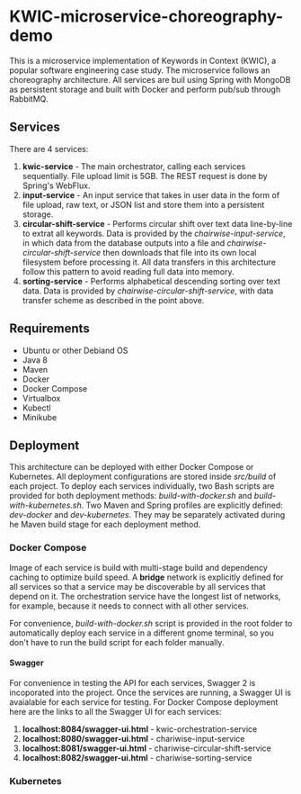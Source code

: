 # KWIC-microservice-choreography-demo

This is a microservice implementation of Keywords in Context (KWIC), a popular software engineering case study. The microservice follows an choreography architecture. All services are buil using Spring with MongoDB as persistent storage and built with Docker and perform pub/sub through RabbitMQ.

## Services
There are 4 services:
1. **kwic-service** - The main orchestrator, calling each services sequentially. File upload limit is 5GB. The REST request is done by Spring's WebFlux.
2. **input-service** - An input service that takes in user data in the form of file upload, raw text, or JSON list and store them into a persistent storage.
3. **circular-shift-service** - Performs circular shift over text data line-by-line to extrat all keywords. Data is provided by the *chairwise-input-service*, in which data from the database outputs into a file and *chairwise-circular-shift-service* then downloads that file into its own local filesystem before processing it. All data transfers in this architecture follow this pattern to avoid reading full data into memory.
4. **sorting-service** - Performs alphabetical descending sorting over text data. Data is provided by *chairwise-circular-shift-service*, with data transfer scheme as described in the point above.

## Requirements
* Ubuntu or other Debiand OS
* Java 8
* Maven
* Docker
* Docker Compose
* Virtualbox
* Kubectl
* Minikube

## Deployment
This architecture can be deployed with either Docker Compose or Kubernetes. All deployment configurations are stored inside *src/build* of each project. To deploy each services individually, two Bash scripts are provided for both deployment methods: *build-with-docker.sh* and *build-with-kubernetes.sh*. Two Maven and Spring profiles are explicitly defined: *dev-docker* and *dev-kubernetes*. They may be separately activated during he Maven build stage for each deployment method.

### Docker Compose
Image of each service is build with multi-stage build and dependency caching to optimize build speed. A **bridge** network is explicitly defined for all services so that a service may be discoverable by all services that depend on it. The orchestration service have the longest list of networks, for example, because it needs to connect with all other services.

For convenience, *build-with-docker.sh* script is provided in the root folder to automatically deploy each service in a different gnome terminal, so you don't have to run the build script for each folder manually.

#### Swagger
For convenience in testing the API for each services, Swagger 2 is incoporated into the project. Once the services are running, a Swagger UI is avaialable for each service for testing. For Docker Compose deployment here are the links to all the Swagger UI for each services:

1. **localhost:8084/swagger-ui.html** - kwic-orchestration-service
2. **localhost:8080/swagger-ui.html** - chariwise-input-service
3. **localhost:8081/swagger-ui.html** - chariwise-circular-shift-service
4. **localhost:8082/swagger-ui.html** - chariwise-sorting-service

### Kubernetes
